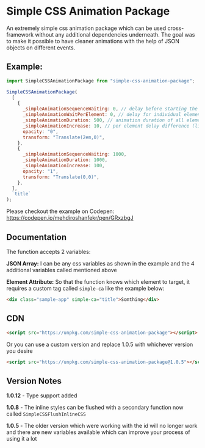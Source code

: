 # Simple CSS Animation Package

An extremely simple css animation package which can be used cross-framework without any additional dependencies underneath. The goal was to make it possible to have cleaner animations with the help of JSON objects on different events.

## Example:

```javascript
import SimpleCSSAnimationPackage from "simple-css-animation-package";

SimpleCSSAnimationPackage(
  [
    {
      _simpleAnimationSequenceWaiting: 0, // delay before starting the entire sequence
      _simpleAnimationWaitPerElement: 0, // delay for individual element if multiple with same attributes are found
      _simpleAnimationDuration: 500, // animation duration of all elements
      _simpleAnimationIncrease: 10, // per element delay difference (like starting a bit later)
      opacity: "0",
      transform: "Translate(2em,0)",
    },
    {
      _simpleAnimationSequenceWaiting: 1000,
      _simpleAnimationDuration: 1000,
      _simpleAnimationIncrease: 100,
      opacity: "1",
      transform: "Translate(0,0)",
    },
  ],
  `title`
);
```

Please checkout the example on Codepen: https://codepen.io/mehdiroshanfekr/pen/GRxzbgJ

## Documentation

The function accepts 2 variables:

**JSON Array:** I can be any css variables as shown in the example and the 4 additional variables called mentioned above

**Element Attribute:** So that the function knows which element to target, it requires a custom tag called `simple-ca` like the example below:
```html
<div class="sample-app" simple-ca="title">Somthing</div>
```

## CDN


```html
<script src="https://unpkg.com/simple-css-animation-package"></script>
```

Or you can use a custom version and replace 1.0.5 with whichever version you desire

```html
<script src="https://unpkg.com/simple-css-animation-package@1.0.5"></script>
```

## Version Notes

**1.0.12** - Type support added

**1.0.8** - The inline styles can be flushed with a secondary function now called `SimpleCSSFlushInlineCSS`

**1.0.5** - The older version which were working with the id will no longer work and there are new variables available which can improve your process of using it a lot